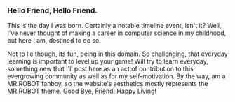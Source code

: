 ### Hello Friend, Hello Friend.
This is the day I was born. Certainly a notable timeline event, isn't it? Well, I've never thought of making a career in computer science in my childhood, but here I am, destined to do so. 

Not to lie though, its fun, being in this domain. So challenging, that everyday learning is important to level up your game! Will try to learn everyday, something new that I'll post here as an act of contribution to this evergrowing community as well as for my self-motivation. By the way, am a MR.ROBOT fanboy, so the website's aesthetics mostly represents the MR.ROBOT theme. Good Bye, Friend! Happy Living!